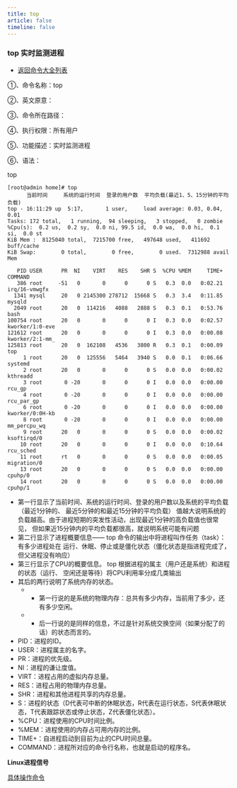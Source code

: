 ```yaml
---
title: top
article: false
timeline: false
---
```

### top 实时监测进程

- [返回命令大全列表](../command.md#文件管理)

①、命令名称：top

②、英文原意：

③、命令所在路径：

④、执行权限：所有用户

⑤、功能描述：实时监测进程

⑥、语法：

top

```shell
[root@admin home]# top
      当前时间     系统的运行时间  登录的用户数  平均负载(最近1、5、15分钟的平均负载) 
top - 16:11:29 up  5:17,       1 user,     load average: 0.03, 0.04, 0.01
Tasks: 172 total,   1 running,  94 sleeping,   3 stopped,   0 zombie
%Cpu(s):  0.2 us,  0.2 sy,  0.0 ni, 99.5 id,  0.0 wa,  0.0 hi,  0.1 si,  0.0 st
KiB Mem :  8125040 total,  7215700 free,   497648 used,   411692 buff/cache
KiB Swap:        0 total,        0 free,        0 used.  7312988 avail Mem

   PID USER      PR  NI    VIRT    RES    SHR S  %CPU %MEM     TIME+ COMMAND
   386 root     -51   0       0      0      0 S   0.3  0.0   0:02.21 irq/16-vmwgfx
  1341 mysql     20   0 2145300 278712  15668 S   0.3  3.4   0:11.85 mysqld
  2049 root      20   0  114216   4088   2888 S   0.3  0.1   0:53.76 bash
100754 root      20   0       0      0      0 I   0.3  0.0   0:02.57 kworker/1:0-eve
121612 root      20   0       0      0      0 I   0.3  0.0   0:00.08 kworker/2:1-mm_
125813 root      20   0  162108   4536   3800 R   0.3  0.1   0:00.09 top
     1 root      20   0  125556   5464   3940 S   0.0  0.1   0:06.66 systemd
     2 root      20   0       0      0      0 S   0.0  0.0   0:00.02 kthreadd
     3 root       0 -20       0      0      0 I   0.0  0.0   0:00.00 rcu_gp
     4 root       0 -20       0      0      0 I   0.0  0.0   0:00.00 rcu_par_gp
     6 root       0 -20       0      0      0 I   0.0  0.0   0:00.00 kworker/0:0H-kb
     8 root       0 -20       0      0      0 I   0.0  0.0   0:00.00 mm_percpu_wq
     9 root      20   0       0      0      0 S   0.0  0.0   0:00.02 ksoftirqd/0
    10 root      20   0       0      0      0 I   0.0  0.0   0:10.64 rcu_sched
    11 root      rt   0       0      0      0 S   0.0  0.0   0:00.05 migration/0
    13 root      20   0       0      0      0 S   0.0  0.0   0:00.00 cpuhp/0
    14 root      20   0       0      0      0 S   0.0  0.0   0:00.00 cpuhp/1
```

- 第一行显示了当前时间、系统的运行时间、登录的用户数以及系统的平均负载（最近1分钟的、
最近5分钟的和最近15分钟的平均负载）
值越大说明系统的负载越高。由于进程短期的突发性活动，出现最近1分钟的高负载值也很常见，
但如果近15分钟内的平均负载都很高，就说明系统可能有问题
- 第二行显示了进程概要信息—— top 命令的输出中将进程叫作任务（task）：有多少进程处在
运行、休眠、停止或是僵化状态（僵化状态是指进程完成了，但父进程没有响应）
- 第三行显示了CPU的概要信息。 top 根据进程的属主（用户还是系统）和进程的状态（运行、
空闲还是等待）将CPU利用率分成几类输出
- 其后的两行说明了系统内存的状态。
  - - 第一行说的是系统的物理内存：总共有多少内存，当前用了多少，还有多少空闲。
  - - 后一行说的是同样的信息，不过是针对系统交换空间（如果分配了的话）的状态而言的。
- PID：进程的ID。
- USER：进程属主的名字。
- PR：进程的优先级。
- NI：进程的谦让度值。
- VIRT：进程占用的虚拟内存总量。
- RES：进程占用的物理内存总量。
- SHR：进程和其他进程共享的内存总量。
- S：进程的状态（D代表可中断的休眠状态，R代表在运行状态，S代表休眠状态，T代表跟踪状态或停止状态，Z代表僵化状态）。
- %CPU：进程使用的CPU时间比例。
- %MEM：进程使用的内存占可用内存的比例。
- TIME+：自进程启动到目前为止的CPU时间总量。
- COMMAND：进程所对应的命令行名称，也就是启动的程序名。

**Linux进程信号**

[具体操作命令](./kill.md)
